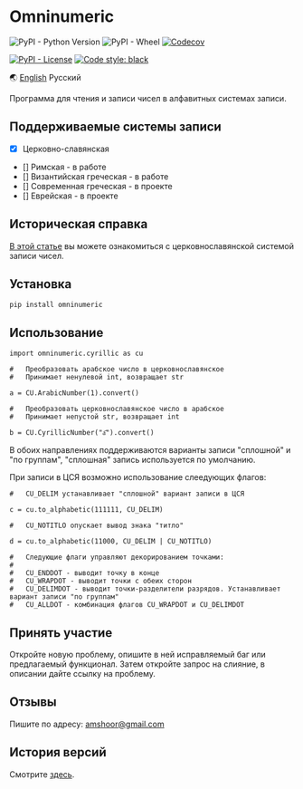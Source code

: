 # Omninumeric

![PyPI - Python Version](https://img.shields.io/pypi/pyversions/omninumeric) ![PyPI - Wheel](https://img.shields.io/pypi/wheel/omninumeric) [![Codecov](https://img.shields.io/codecov/c/github/endrain/omninumeric)](https://app.codecov.io/gh/endrain/omninumeric)

[![PyPI - License](https://img.shields.io/pypi/l/omninumeric)](./LICENSE.ru) [![Code style: black](https://img.shields.io/badge/code%20style-black-000000.svg)](https://github.com/psf/black)

🌏 [English](./README.md) Русский

Программа для чтения и записи чисел в алфавитных системах записи.

## Поддерживаемые системы записи

- [x] Церковно-славянская
- [] Римская - в работе
- [] Византийская греческая - в работе
- [] Современная греческая - в проекте
- [] Еврейская - в проекте

## Историческая справка

[В этой статье](./INTRODUCTION.ru.md) вы можете ознакомиться с церковнославянской системой записи чисел.

## Установка

	pip install omninumeric

## Использование

	import omninumeric.cyrillic as cu

	#   Преобразовать арабское число в церковнославянское
	#   Принимает ненулевой int, возвращает str

	a = CU.ArabicNumber(1).convert()
	
	#   Преобразовать церковнославянское число в арабское
	#   Принимает непустой str, возвращает int

	b = CU.CyrillicNumber("а҃").convert()

В обоих направлениях поддерживаются варианты записи "сплошной" и "по группам", "сплошная" запись используется по умолчанию.

При записи в ЦСЯ возможно использование слеедующих флагов:

	#   CU_DELIM устанавливает "сплошной" вариант записи в ЦСЯ

	c = cu.to_alphabetic(111111, CU_DELIM)
	
	#   CU_NOTITLO опускает вывод знака "титло"

	d = cu.to_alphabetic(11000, CU_DELIM | CU_NOTITLO)

	#   Следующие флаги управляют декорированием точками:
	#
	#   CU_ENDDOT - выводит точку в конце
	#   CU_WRAPDOT - выводит точки с обеих сторон
	#   CU_DELIMDOT - выводит точки-разделители разрядов. Устанавливает вариант записи "по группам"
	#   CU_ALLDOT - комбинация флагов CU_WRAPDOT и CU_DELIMDOT


## Принять участие

Откройте новую проблему, опишите в ней исправляемый баг или предлагаемый функционал. Затем откройте запрос на слияние, в описании дайте ссылку на проблему.

## Отзывы

Пишите по адресу: amshoor@gmail.com

## История версий

Смотрите [здесь](./CHANGELOG.ru.md).
